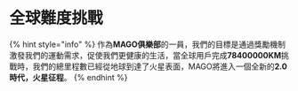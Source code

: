# 全球難度挑戰

{% hint style="info" %}
作為**MAGO俱樂部**的一員，我們的目標是通過獎勵機制激發我們的運動需求，促使我們更健康的生活，當全球用戶完成**78400000KM**挑戰時，我們的總里程數已經從地球到達了火星表面，MAGO將進入一個全新的**2.0時代，火星征程**。
{% endhint %}
